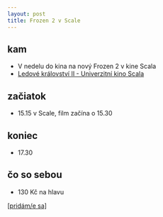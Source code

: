 ```yaml
---
layout: post
title: Frozen 2 v Scale
---
```

## kam
* V nedelu do kina na nový Frozen 2 v kine Scala
* [Ledové království II - Univerzitní kino Scala](https://www.kinoscala.cz/cz/film/ledove-kralovstvi-ii-9695)

## začiatok
* 15.15 v Scale, film začína o 15.30

## koniec
* 17.30

## čo so sebou
* 130 Kč na hlavu

[[pridám/e sa]](https://docs.google.com/forms/d/e/1FAIpQLSdYBMTAsGSe_WU45hLNuZi3f8hkE1aCEMyNZnZz5b-bc2naOg/viewform?usp=sf_link)